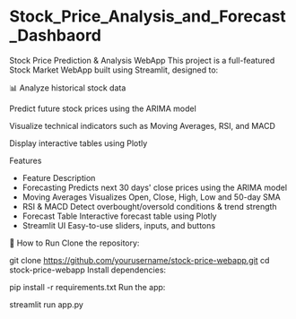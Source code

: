 # Stock_Price_Analysis_and_Forecast_Dashbaord
Stock Price Prediction & Analysis WebApp
This project is a full-featured Stock Market WebApp built using Streamlit, designed to:

📊 Analyze historical stock data

Predict future stock prices using the ARIMA model

Visualize technical indicators such as Moving Averages, RSI, and MACD

Display interactive tables using Plotly

Features
- Feature	Description
- Forecasting	Predicts next 30 days' close prices using the ARIMA model
- Moving Averages	Visualizes Open, Close, High, Low and 50-day SMA
- RSI & MACD	Detect overbought/oversold conditions & trend strength
- Forecast Table	Interactive forecast table using Plotly
- Streamlit UI	Easy-to-use sliders, inputs, and buttons


🚀 How to Run
Clone the repository:


git clone https://github.com/yourusername/stock-price-webapp.git
cd stock-price-webapp
Install dependencies:


pip install -r requirements.txt
Run the app:


streamlit run app.py
